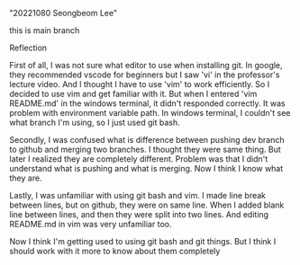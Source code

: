 "20221080 Seongbeom Lee"

this is main branch

Reflection

First of all, I was not sure what editor to use when installing git. In google, they recommended vscode for beginners but I saw 'vi' in the professor's lecture video. And I thought I have to use 'vim' to work efficiently. So I decided to use vim and get familiar with it. But when I entered 'vim README.md' in the windows terminal, it didn't responded correctly. It was problem with environment variable path. In windows terminal, I couldn't see what branch I'm using, so I just used git bash.

Secondly, I was confused what is difference between pushing dev branch to github and merging two branches. I thought they were same thing. But later I realized they are completely different. Problem was that I didn't understand what is pushing and what is merging. Now I think I know what they are.

Lastly, I was unfamiliar with using git bash and vim. I made line break between lines, but on github, they were on same line. When I added blank line between lines, and then they were split into two lines. And editing README.md in vim was very unfamiliar too.

Now I think I'm getting used to using git bash and git things. But I think I should work with it more to know about them completely
